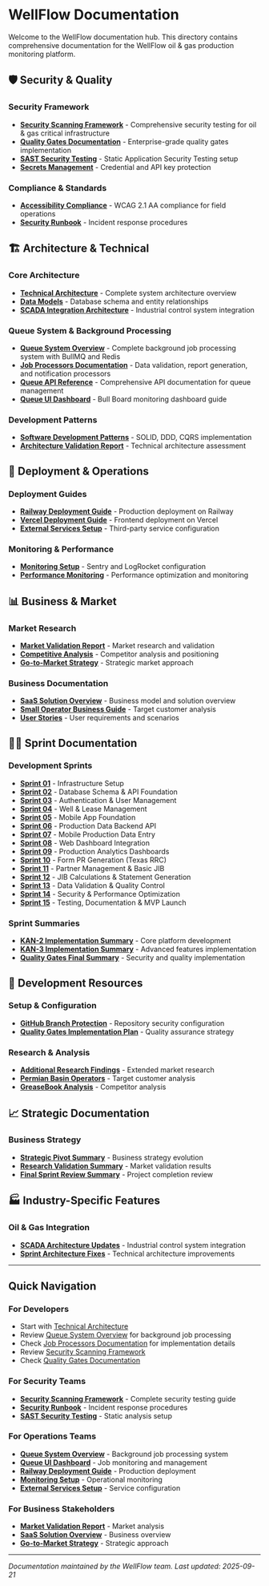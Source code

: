 # WellFlow Documentation

Welcome to the WellFlow documentation hub. This directory contains comprehensive
documentation for the WellFlow oil & gas production monitoring platform.

## 🛡️ Security & Quality

### Security Framework

- **[Security Scanning Framework](security-scanning-framework.md)** -
  Comprehensive security testing for oil & gas critical infrastructure
- **[Quality Gates Documentation](README_QUALITY_GATES.md)** - Enterprise-grade
  quality gates implementation
- **[SAST Security Testing](sast-security-testing.md)** - Static Application
  Security Testing setup
- **[Secrets Management](secrets-management.md)** - Credential and API key
  protection

### Compliance & Standards

- **[Accessibility Compliance](accessibility-compliance.md)** - WCAG 2.1 AA
  compliance for field operations
- **[Security Runbook](SECURITY_RUNBOOK.md)** - Incident response procedures

## 🏗️ Architecture & Technical

### Core Architecture

- **[Technical Architecture](wellflow-technical-architecture.md)** - Complete
  system architecture overview
- **[Data Models](wellflow-data-models.md)** - Database schema and entity
  relationships
- **[SCADA Integration Architecture](scada-integration-architecture.md)** -
  Industrial control system integration

### Queue System & Background Processing

- **[Queue System Overview](queue-system.md)** - Complete background job
  processing system with BullMQ and Redis
- **[Job Processors Documentation](job-processors.md)** - Data validation,
  report generation, and notification processors
- **[Queue API Reference](queue-api.md)** - Comprehensive API documentation for
  queue management
- **[Queue UI Dashboard](../apps/queue-ui/DOCUMENTATION.md)** - Bull Board
  monitoring dashboard guide

### Development Patterns

- **[Software Development Patterns](software-development-patterns.md)** - SOLID,
  DDD, CQRS implementation
- **[Architecture Validation Report](architecture-validation-report.md)** -
  Technical architecture assessment

## 🚀 Deployment & Operations

### Deployment Guides

- **[Railway Deployment Guide](railway-deployment-guide.md)** - Production
  deployment on Railway
- **[Vercel Deployment Guide](vercel-deployment-guide.md)** - Frontend
  deployment on Vercel
- **[External Services Setup](external-services-setup.md)** - Third-party
  service configuration

### Monitoring & Performance

- **[Monitoring Setup](monitoring-setup.md)** - Sentry and LogRocket
  configuration
- **[Performance Monitoring](performance-monitoring.md)** - Performance
  optimization and monitoring

## 📊 Business & Market

### Market Research

- **[Market Validation Report](wellflow-market-validation-report.md)** - Market
  research and validation
- **[Competitive Analysis](competitive-analysis-research.md)** - Competitor
  analysis and positioning
- **[Go-to-Market Strategy](revised-go-to-market-strategy.md)** - Strategic
  market approach

### Business Documentation

- **[SaaS Solution Overview](wellflow-saas-solution.md)** - Business model and
  solution overview
- **[Small Operator Business Guide](small-operator-business-guide.md)** - Target
  customer analysis
- **[User Stories](wellflow-user-stories.md)** - User requirements and scenarios

## 🏃‍♂️ Sprint Documentation

### Development Sprints

- **[Sprint 01](sprints/sprint-01-infrastructure-setup.md)** - Infrastructure
  Setup
- **[Sprint 02](sprints/sprint-02-database-schema-api-foundation.md)** -
  Database Schema & API Foundation
- **[Sprint 03](sprints/sprint-03-authentication-user-management.md)** -
  Authentication & User Management
- **[Sprint 04](sprints/sprint-04-well-lease-management.md)** - Well & Lease
  Management
- **[Sprint 05](sprints/sprint-05-mobile-app-foundation.md)** - Mobile App
  Foundation
- **[Sprint 06](sprints/sprint-06-production-data-backend-api.md)** - Production
  Data Backend API
- **[Sprint 07](sprints/sprint-07-mobile-production-data-entry.md)** - Mobile
  Production Data Entry
- **[Sprint 08](sprints/sprint-08-web-dashboard-integration.md)** - Web
  Dashboard Integration
- **[Sprint 09](sprints/sprint-09-production-analytics-dashboards.md)** -
  Production Analytics Dashboards
- **[Sprint 10](sprints/sprint-10-form-pr-generation-texas-rrc.md)** - Form PR
  Generation (Texas RRC)
- **[Sprint 11](sprints/sprint-11-partner-management-basic-jib.md)** - Partner
  Management & Basic JIB
- **[Sprint 12](sprints/sprint-12-jib-calculations-statement-generation.md)** -
  JIB Calculations & Statement Generation
- **[Sprint 13](sprints/sprint-13-data-validation-quality-control.md)** - Data
  Validation & Quality Control
- **[Sprint 14](sprints/sprint-14-security-performance-optimization.md)** -
  Security & Performance Optimization
- **[Sprint 15](sprints/sprint-15-testing-documentation-mvp-launch.md)** -
  Testing, Documentation & MVP Launch

### Sprint Summaries

- **[KAN-2 Implementation Summary](kan-2-implementation-summary.md)** - Core
  platform development
- **[KAN-3 Implementation Summary](kan-3-implementation-summary.md)** - Advanced
  features implementation
- **[Quality Gates Final Summary](quality-gates-final-summary.md)** - Security
  and quality implementation

## 🔧 Development Resources

### Setup & Configuration

- **[GitHub Branch Protection](github-branch-protection.md)** - Repository
  security configuration
- **[Quality Gates Implementation Plan](quality-gates-implementation-plan.md)** -
  Quality assurance strategy

### Research & Analysis

- **[Additional Research Findings](additional-research-findings.md)** - Extended
  market research
- **[Permian Basin Operators](permian-basin-operators.md)** - Target customer
  analysis
- **[GreaseBook Analysis](greasebook-analysis.md)** - Competitor analysis

## 📈 Strategic Documentation

### Business Strategy

- **[Strategic Pivot Summary](strategic-pivot-summary.md)** - Business strategy
  evolution
- **[Research Validation Summary](research-validation-summary.md)** - Market
  validation results
- **[Final Sprint Review Summary](final-sprint-review-summary.md)** - Project
  completion review

## 🏭 Industry-Specific Features

### Oil & Gas Integration

- **[SCADA Architecture Updates](scada-architecture-updates-summary.md)** -
  Industrial control system integration
- **[Sprint Architecture Fixes](sprint-architecture-fixes-summary.md)** -
  Technical architecture improvements

---

## Quick Navigation

### For Developers

- Start with [Technical Architecture](wellflow-technical-architecture.md)
- Review [Queue System Overview](queue-system.md) for background job processing
- Check [Job Processors Documentation](job-processors.md) for implementation
  details
- Review [Security Scanning Framework](security-scanning-framework.md)
- Check [Quality Gates Documentation](README_QUALITY_GATES.md)

### For Security Teams

- **[Security Scanning Framework](security-scanning-framework.md)** - Complete
  security testing guide
- **[Security Runbook](SECURITY_RUNBOOK.md)** - Incident response procedures
- **[SAST Security Testing](sast-security-testing.md)** - Static analysis setup

### For Operations Teams

- **[Queue System Overview](queue-system.md)** - Background job processing
  system
- **[Queue UI Dashboard](../apps/queue-ui/DOCUMENTATION.md)** - Job monitoring
  and management
- **[Railway Deployment Guide](railway-deployment-guide.md)** - Production
  deployment
- **[Monitoring Setup](monitoring-setup.md)** - Operational monitoring
- **[External Services Setup](external-services-setup.md)** - Service
  configuration

### For Business Stakeholders

- **[Market Validation Report](wellflow-market-validation-report.md)** - Market
  analysis
- **[SaaS Solution Overview](wellflow-saas-solution.md)** - Business overview
- **[Go-to-Market Strategy](revised-go-to-market-strategy.md)** - Strategic
  approach

---

_Documentation maintained by the WellFlow team. Last updated: 2025-09-21_
